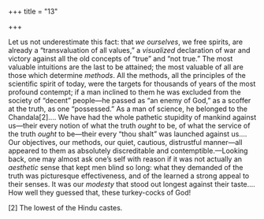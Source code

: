 +++
title = "13"

+++

Let us not underestimate this fact: that *we ourselves*, we free spirits, are already a “transvaluation of all values,” a *visualized* declaration of war and victory against all the old concepts of “true” and “not true.” The most valuable intuitions are the last to be attained; the most valuable of all are those which determine *methods*. All the methods, all the principles of the scientific spirit of today, were the targets for thousands of years of the most profound contempt; if a man inclined to them he was excluded from the society of “decent” people—he passed as “an enemy of God,” as a scoffer at the truth, as one “possessed.” As a man of science, he belonged to the Chandala\[2\].... We have had the whole pathetic stupidity of mankind against us—their every notion of what the truth *ought* to be, of what the service of the truth *ought* to be—their every “thou shalt” was launched against us.... Our objectives, our methods, our quiet, cautious, distrustful manner—all appeared to them as absolutely discreditable and contemptible.—Looking back, one may almost ask one’s self with reason if it was not actually an *aesthetic* sense that kept men blind so long: what they demanded of the truth was picturesque effectiveness, and of the learned a strong appeal to their senses. It was our *modesty* that stood out longest against their taste.... How well they guessed that, these turkey-cocks of God\!


\[2\] The lowest of the Hindu castes.

